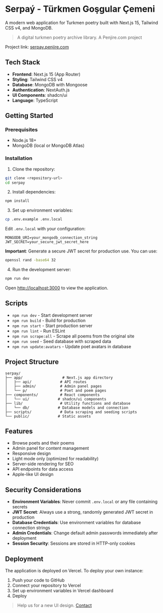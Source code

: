 # Serpaý - Türkmen Goşgular Çemeni

A modern web application for Turkmen poetry built with Next.js 15, Tailwind CSS v4, and MongoDB.

> A digital turkmen poetry archive library. A Penjire.com project

Project link: [serpay.penjire.com](http://serpay.penjire.com "serpay.penjire.com")

## Tech Stack

- **Frontend**: Next.js 15 (App Router)
- **Styling**: Tailwind CSS v4
- **Database**: MongoDB with Mongoose
- **Authentication**: NextAuth.js
- **UI Components**: shadcn/ui
- **Language**: TypeScript

## Getting Started

### Prerequisites

- Node.js 18+
- MongoDB (local or MongoDB Atlas)

### Installation

1. Clone the repository:
```bash
git clone <repository-url>
cd serpay
```

2. Install dependencies:
```bash
npm install
```

3. Set up environment variables:
```bash
cp .env.example .env.local
```

Edit `.env.local` with your configuration:
```
MONGODB_URI=your_mongodb_connection_string
JWT_SECRET=your_secure_jwt_secret_here
```

**Important**: Generate a secure JWT secret for production use. You can use:
```bash
openssl rand -base64 32
```

4. Run the development server:
```bash
npm run dev
```

Open [http://localhost:3000](http://localhost:3000) to view the application.

## Scripts

- `npm run dev` - Start development server
- `npm run build` - Build for production
- `npm run start` - Start production server
- `npm run lint` - Run ESLint
- `npm run scrape:all` - Scrape all poems from the original site
- `npm run seed` - Seed database with scraped data
- `npm run update:avatars` - Update poet avatars in database

## Project Structure

```
serpay/
├── app/                  # Next.js app directory
│   ├── api/             # API routes
│   ├── admin/           # Admin panel pages
│   └── p/               # Poet and poem pages
├── components/          # React components
│   └── ui/             # shadcn/ui components
├── lib/                 # Utility functions and database
│   └── db/             # Database models and connection
├── scripts/             # Data scraping and seeding scripts
└── public/             # Static assets
```

## Features

- Browse poets and their poems
- Admin panel for content management
- Responsive design
- Light mode only (optimized for readability)
- Server-side rendering for SEO
- API endpoints for data access
- Apple-like UI design

## Security Considerations

- **Environment Variables**: Never commit `.env.local` or any file containing secrets
- **JWT Secret**: Always use a strong, randomly generated JWT secret in production
- **Database Credentials**: Use environment variables for database connection strings
- **Admin Credentials**: Change default admin passwords immediately after deployment
- **Session Security**: Sessions are stored in HTTP-only cookies

## Deployment

The application is deployed on Vercel. To deploy your own instance:

1. Push your code to GitHub
2. Connect your repository to Vercel
3. Set up environment variables in Vercel dashboard
4. Deploy

> Help us for a new UI design. [Contact](https://docs.google.com/forms/d/e/1FAIpQLSd5K8ZYsrCkoLvUQOlnbZGsIJfmD-pdgWeJv3ZEl4feLvG14w/viewform "Contact")
